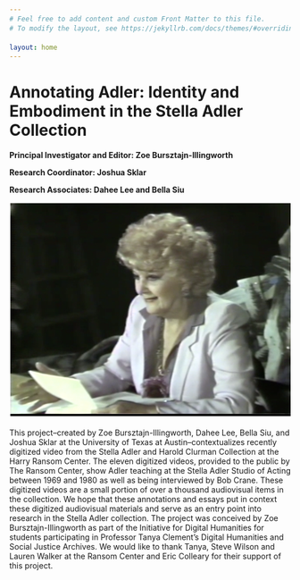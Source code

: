 ```yaml
---
# Feel free to add content and custom Front Matter to this file.
# To modify the layout, see https://jekyllrb.com/docs/themes/#overriding-theme-defaults

layout: home
---
```

# Annotating Adler: Identity and Embodiment in the Stella Adler Collection 

**Principal Investigator and Editor: Zoe Bursztajn-Illingworth**

**Research Coordinator: Joshua Sklar**

**Research Associates: Dahee Lee and Bella Siu** 


<html lang="en">
<head>
    <meta charset="UTF-8">
    <meta name="viewport" content="width=device-width, initial-scale=1.0">
</head>
<body>
    <img src="https://github.com/annotatingadler/adler-project/raw/gh-pages/Adler%20Cover%20Image.png" alt="Adler Cover Image">
</body>
</html>

This project–created by Zoe Bursztajn-Illingworth, Dahee Lee, Bella Siu, and Joshua Sklar at the University of Texas at Austin–contextualizes recently digitized video from the Stella Adler and Harold Clurman Collection at the Harry Ransom Center. The eleven digitized videos, provided to the public by The Ransom Center, show Adler teaching at the Stella Adler Studio of Acting between 1969 and 1980 as well as being interviewed by Bob Crane. These digitized videos are a small portion of over a thousand audiovisual items in the collection. We hope that these annotations and essays put in context these digitized audiovisual materials and serve as an entry point into research in the Stella Adler collection. The project was conceived by Zoe Bursztajn-Illingworth as part of the Initiative for Digital Humanities for students participating in Professor Tanya Clement’s Digital Humanities and Social Justice Archives. We would like to thank Tanya, Steve Wilson and Lauren Walker at the Ransom Center and Eric Colleary for their support of this project. 
